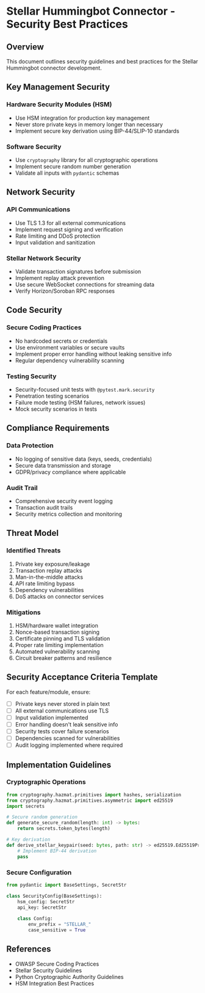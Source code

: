# Stellar Hummingbot Connector - Security Best Practices

## Overview
This document outlines security guidelines and best practices for the Stellar Hummingbot connector development.

## Key Management Security

### Hardware Security Modules (HSM)
- Use HSM integration for production key management
- Never store private keys in memory longer than necessary
- Implement secure key derivation using BIP-44/SLIP-10 standards

### Software Security
- Use `cryptography` library for all cryptographic operations
- Implement secure random number generation
- Validate all inputs with `pydantic` schemas

## Network Security

### API Communications
- Use TLS 1.3 for all external communications
- Implement request signing and verification
- Rate limiting and DDoS protection
- Input validation and sanitization

### Stellar Network Security
- Validate transaction signatures before submission
- Implement replay attack prevention
- Use secure WebSocket connections for streaming data
- Verify Horizon/Soroban RPC responses

## Code Security

### Secure Coding Practices
- No hardcoded secrets or credentials
- Use environment variables or secure vaults
- Implement proper error handling without leaking sensitive info
- Regular dependency vulnerability scanning

### Testing Security
- Security-focused unit tests with `@pytest.mark.security`
- Penetration testing scenarios
- Failure mode testing (HSM failures, network issues)
- Mock security scenarios in tests

## Compliance Requirements

### Data Protection
- No logging of sensitive data (keys, seeds, credentials)
- Secure data transmission and storage
- GDPR/privacy compliance where applicable

### Audit Trail
- Comprehensive security event logging
- Transaction audit trails
- Security metrics collection and monitoring

## Threat Model

### Identified Threats
1. Private key exposure/leakage
2. Transaction replay attacks
3. Man-in-the-middle attacks
4. API rate limiting bypass
5. Dependency vulnerabilities
6. DoS attacks on connector services

### Mitigations
1. HSM/hardware wallet integration
2. Nonce-based transaction signing
3. Certificate pinning and TLS validation
4. Proper rate limiting implementation
5. Automated vulnerability scanning
6. Circuit breaker patterns and resilience

## Security Acceptance Criteria Template

For each feature/module, ensure:
- [ ] Private keys never stored in plain text
- [ ] All external communications use TLS
- [ ] Input validation implemented
- [ ] Error handling doesn't leak sensitive info
- [ ] Security tests cover failure scenarios
- [ ] Dependencies scanned for vulnerabilities
- [ ] Audit logging implemented where required

## Implementation Guidelines

### Cryptographic Operations
```python
from cryptography.hazmat.primitives import hashes, serialization
from cryptography.hazmat.primitives.asymmetric import ed25519
import secrets

# Secure random generation
def generate_secure_random(length: int) -> bytes:
    return secrets.token_bytes(length)

# Key derivation
def derive_stellar_keypair(seed: bytes, path: str) -> ed25519.Ed25519PrivateKey:
    # Implement BIP-44 derivation
    pass
```

### Secure Configuration
```python
from pydantic import BaseSettings, SecretStr

class SecurityConfig(BaseSettings):
    hsm_config: SecretStr
    api_key: SecretStr
    
    class Config:
        env_prefix = "STELLAR_"
        case_sensitive = True
```

## References

- OWASP Secure Coding Practices
- Stellar Security Guidelines
- Python Cryptographic Authority Guidelines
- HSM Integration Best Practices